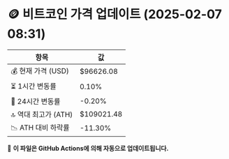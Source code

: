 # 🪙 비트코인 가격 업데이트 (2025-02-07 08:31)

| 항목                | 값 |
|--------------------|----------------|
| 💰 현재 가격 (USD) | $96626.08 |
| ⏳ 1시간 변동률    | 0.10% |
| 📆 24시간 변동률   | -0.20% |
| 🔝 역대 최고가 (ATH) | $109021.48 |
| 📉 ATH 대비 하락률 | -11.30% |

🔄 **이 파일은 GitHub Actions에 의해 자동으로 업데이트됩니다.**
